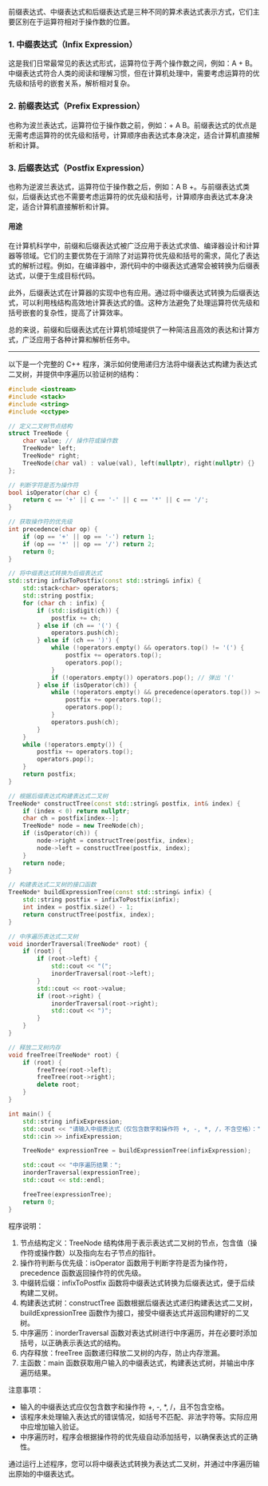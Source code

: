 前缀表达式、中缀表达式和后缀表达式是三种不同的算术表达式表示方式，它们主要区别在于运算符相对于操作数的位置。

### 1. 中缀表达式（Infix Expression）

这是我们日常最常见的表达式形式，运算符位于两个操作数之间，例如：A + B。中缀表达式符合人类的阅读和理解习惯，但在计算机处理中，需要考虑运算符的优先级和括号的嵌套关系，解析相对复杂。

### 2. 前缀表达式（Prefix Expression）

也称为波兰表达式，运算符位于操作数之前，例如：+ A B。前缀表达式的优点是无需考虑运算符的优先级和括号，计算顺序由表达式本身决定，适合计算机直接解析和计算。

### 3. 后缀表达式（Postfix Expression）

也称为逆波兰表达式，运算符位于操作数之后，例如：A B +。与前缀表达式类似，后缀表达式也不需要考虑运算符的优先级和括号，计算顺序由表达式本身决定，适合计算机直接解析和计算。

#### 用途

在计算机科学中，前缀和后缀表达式被广泛应用于表达式求值、编译器设计和计算器等领域。它们的主要优势在于消除了对运算符优先级和括号的需求，简化了表达式的解析过程。例如，在编译器中，源代码中的中缀表达式通常会被转换为后缀表达式，以便于生成目标代码。

此外，后缀表达式在计算器的实现中也有应用。通过将中缀表达式转换为后缀表达式，可以利用栈结构高效地计算表达式的值。这种方法避免了处理运算符优先级和括号嵌套的复杂性，提高了计算效率。

总的来说，前缀和后缀表达式在计算机领域提供了一种简洁且高效的表达和计算方式，广泛应用于各种计算和解析任务中。

---

以下是一个完整的 C++ 程序，演示如何使用递归方法将中缀表达式构建为表达式二叉树，并提供中序遍历以验证树的结构：
``` cpp
#include <iostream>
#include <stack>
#include <string>
#include <cctype>

// 定义二叉树节点结构
struct TreeNode {
    char value; // 操作符或操作数
    TreeNode* left;
    TreeNode* right;
    TreeNode(char val) : value(val), left(nullptr), right(nullptr) {}
};

// 判断字符是否为操作符
bool isOperator(char c) {
    return c == '+' || c == '-' || c == '*' || c == '/';
}

// 获取操作符的优先级
int precedence(char op) {
    if (op == '+' || op == '-') return 1;
    if (op == '*' || op == '/') return 2;
    return 0;
}

// 将中缀表达式转换为后缀表达式
std::string infixToPostfix(const std::string& infix) {
    std::stack<char> operators;
    std::string postfix;
    for (char ch : infix) {
        if (std::isdigit(ch)) {
            postfix += ch;
        } else if (ch == '(') {
            operators.push(ch);
        } else if (ch == ')') {
            while (!operators.empty() && operators.top() != '(') {
                postfix += operators.top();
                operators.pop();
            }
            if (!operators.empty()) operators.pop(); // 弹出 '('
        } else if (isOperator(ch)) {
            while (!operators.empty() && precedence(operators.top()) >= precedence(ch)) {
                postfix += operators.top();
                operators.pop();
            }
            operators.push(ch);
        }
    }
    while (!operators.empty()) {
        postfix += operators.top();
        operators.pop();
    }
    return postfix;
}

// 根据后缀表达式构建表达式二叉树
TreeNode* constructTree(const std::string& postfix, int& index) {
    if (index < 0) return nullptr;
    char ch = postfix[index--];
    TreeNode* node = new TreeNode(ch);
    if (isOperator(ch)) {
        node->right = constructTree(postfix, index);
        node->left = constructTree(postfix, index);
    }
    return node;
}

// 构建表达式二叉树的接口函数
TreeNode* buildExpressionTree(const std::string& infix) {
    std::string postfix = infixToPostfix(infix);
    int index = postfix.size() - 1;
    return constructTree(postfix, index);
}

// 中序遍历表达式二叉树
void inorderTraversal(TreeNode* root) {
    if (root) {
        if (root->left) {
            std::cout << "(";
            inorderTraversal(root->left);
        }
        std::cout << root->value;
        if (root->right) {
            inorderTraversal(root->right);
            std::cout << ")";
        }
    }
}

// 释放二叉树内存
void freeTree(TreeNode* root) {
    if (root) {
        freeTree(root->left);
        freeTree(root->right);
        delete root;
    }
}

int main() {
    std::string infixExpression;
    std::cout << "请输入中缀表达式（仅包含数字和操作符 +, -, *, /，不含空格）：";
    std::cin >> infixExpression;

    TreeNode* expressionTree = buildExpressionTree(infixExpression);

    std::cout << "中序遍历结果：";
    inorderTraversal(expressionTree);
    std::cout << std::endl;

    freeTree(expressionTree);
    return 0;
}
```

程序说明：

1. 节点结构定义：TreeNode 结构体用于表示表达式二叉树的节点，包含值（操作符或操作数）以及指向左右子节点的指针。
2. 操作符判断与优先级：isOperator 函数用于判断字符是否为操作符，precedence 函数返回操作符的优先级。
3. 中缀转后缀：infixToPostfix 函数将中缀表达式转换为后缀表达式，便于后续构建二叉树。
4. 构建表达式树：constructTree 函数根据后缀表达式递归构建表达式二叉树，buildExpressionTree 函数作为接口，接受中缀表达式并返回构建好的二叉树。
5. 中序遍历：inorderTraversal 函数对表达式树进行中序遍历，并在必要时添加括号，以正确表示表达式的结构。
6. 内存释放：freeTree 函数递归释放二叉树的内存，防止内存泄漏。
7. 主函数：main 函数获取用户输入的中缀表达式，构建表达式树，并输出中序遍历结果。

注意事项：

- 输入的中缀表达式应仅包含数字和操作符 +, -, *, /，且不包含空格。
- 该程序未处理输入表达式的错误情况，如括号不匹配、非法字符等。实际应用中应增加输入验证。
- 中序遍历时，程序会根据操作符的优先级自动添加括号，以确保表达式的正确性。

通过运行上述程序，您可以将中缀表达式转换为表达式二叉树，并通过中序遍历输出原始的中缀表达式。